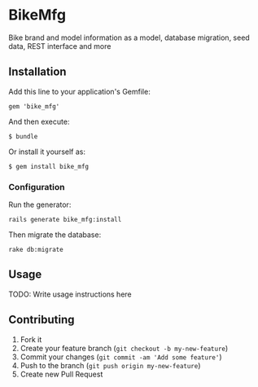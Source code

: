 # BikeMfg

Bike brand and model information as a model, database migration, seed data, REST interface and more

## Installation

Add this line to your application's Gemfile:

    gem 'bike_mfg'

And then execute:

    $ bundle

Or install it yourself as:

    $ gem install bike_mfg

### Configuration

Run the generator:

	rails generate bike_mfg:install

Then migrate the database:

	rake db:migrate



## Usage

TODO: Write usage instructions here

## Contributing

1. Fork it
2. Create your feature branch (`git checkout -b my-new-feature`)
3. Commit your changes (`git commit -am 'Add some feature'`)
4. Push to the branch (`git push origin my-new-feature`)
5. Create new Pull Request
